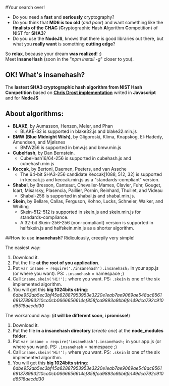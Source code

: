 #Your search over!

* Do you need a **fast** and **seriously** cryptography?
* Do you think that **MD6 is too old** (*and poor*) and want something like the **finalists of the CHAC** (**C**ryptographic **H**ash **A**lgorithm **C**ompetition) of NIST for **SHA3**?
* Do you use the **NodeJS**, knows that there is good libraries out there, but what you **really want** is something **cutting edge**?

So **relax**, because your dream **was realized**! :)  
Meet **InsaneHash** (soon in the "*npm install -g*" closer to you).

## OK! What's **insanehash?**  
The **lastest SHA3 cryptographic hash algorithm from NIST Hash Competition** based on [**Chris Drost implementation**](https://github.com/drostie/sha3-js) writed in **Javascript** and for **NodeJS**

## About algorithms:  

* **BLAKE**, by Aumasson, Henzen, Meier, and Phan  
  * BLAKE-32 is supported in blake32.js and blake32.min.js
* **BMW (Blue Midnight Wish)**, by Gligoroski, Klima, Knapskog, El-Hadedy, Amundsen, and Mjølsnes
  * BMW256 is supported in bmw.js and bmw.min.js
* **CubeHash**, by Dan Bernstein.
  * CubeHash16/64-256 is supported in cubehash.js and cubehash.min.js
* **Keccak**, by Bertoni, Daemen, Peeters, and van Assche
  * The 64-bit SHA3-256 candidate Keccak[1088, 512, 32] is supported in keccak.js and keccak.min.js as a "standards-compliant" version.
* **Shabal**, by Bresson, Canteaut, Chevalier-Mames, Clavier, Fuhr, Gouget, Icart, Misarsky, Plasencia, Paillier, Pornin, Reinhard, Thuillet, and Videau
  * Shabal-256 is supported in shabal.js and shabal.min.js.
* **Skein**, by Bellare, Callas, Ferguson, Kohno, Lucks, Schneier, Walker, and Whiting
  * Skein-512-512 is supported in skein.js and skein.min.js for standards-compliance.
  * A 32-bit Skein-256-256 (non-compliant) version is supported in halfskein.js and halfskein.min.js as a shorter algorithm.

##How to use **insanehash**?
Ridiculously, creepily very simple!  

The easiest way:  

1. Download it.  
2. Put the file **at the root of you application**.  
3. Put `var insane = require('./insanehash').insanehash;` in your app.js (or where you want). PS: `.insanehash` = namespace ;)  
4. Call `insane.skein('Hi!');` where you want. PS: `.skein` is one of the six implemented algorithm. 
5. You will get this **big 1024bits string**: *6dbe952ab5ec3bf45a82887953953e3220e1eab7ae9069ae548ac8561691378993210ca0cb0666656614ef858fca9893a9bb6fe149dca792c910d6518aecdd30*  

The workaround way: (**it will be different soon, i promisse!**)  

1. Download it.  
2. Put the file **in a insanehash directory** (_create one_) at the **node_modules folder**.  
3. Put `var insane = require('insanehash').insanehash;` in your app.js (or where you want). PS: `.insanehash` = namespace ;)  
4. Call `insane.skein('Hi!');` where you want. PS: `.skein` is one of the six implemented algorithm.  
5. You will get this **big 1024bits string**: *6dbe952ab5ec3bf45a82887953953e3220e1eab7ae9069ae548ac8561691378993210ca0cb0666656614ef858fca9893a9bb6fe149dca792c910d6518aecdd30*  